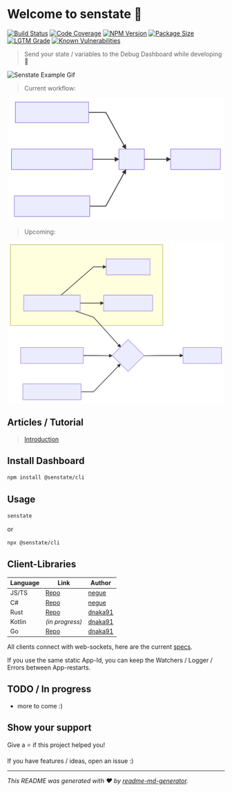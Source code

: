# Welcome to senstate 👋

[![Build Status][build-img]][build-url]
[![Code Coverage][cov-img]][cov-url]
[![NPM Version][npm-img]][npm-url]
[![Package Size][size-img]][size-url]
[![LGTM Grade][lgtm-img]][lgtm-url]
[![Known Vulnerabilities][snyk-img]][snyk-url]

[build-img]: https://github.com/senstate/platform/workflows/Pull-Request%20CI/badge.svg
[build-url]: https://github.com/senstate/platform/actions?query=workflow%3A%22Pull-Request+CI%22
[cov-img]: https://codecov.io/gh/senstate/platform/branch/master/graph/badge.svg
[cov-url]: https://codecov.io/gh/senstate/platform
[npm-img]: https://img.shields.io/npm/v/@senstate/cli.svg?
[npm-url]: https://www.npmjs.com/package/@senstate/cli
[size-img]: https://img.shields.io/bundlephobia/minzip/@senstate/cli.svg
[size-url]: https://bundlephobia.com/result?p=@senstate/cli
[lgtm-img]: https://img.shields.io/lgtm/grade/javascript/g/senstate/platform.svg
[lgtm-url]: https://lgtm.com/projects/g/senstate/platform
[snyk-img]: https://snyk.io/test/npm/@senstate/cli/badge.svg
[snyk-url]: https://snyk.io/test/npm/@senstate/cli

> Send your state / variables to the Debug Dashboard while developing :tada:

![Senstate Example Gif](https://user-images.githubusercontent.com/842273/69455419-a4bf9400-0d68-11ea-953d-9c0b6ffe3e75.gif)

> Current workflow:

![Senstate Current Workflow](readme_assets/senstate-current-workflow.svg)

> Upcoming:

![Senstate Current Workflow](readme_assets/senstate_upcoming_workflow.svg)

## Articles / Tutorial

>[Introduction](https://dev.to/negue/senstate-make-sense-of-your-state-while-debugging-96f)

## Install Dashboard

```sh
npm install @senstate/cli
```

## Usage

```sh
senstate
```

or

```sh
npx @senstate/cli
```

## Client-Libraries

| Language | Link              | Author                  |
| -------- | ----------------- | ----------------------- |
| JS/TS    | [Repo][repo_js]   | [negue][user_negue]     |
| C#       | [Repo][repo_csharp]   | [negue][user_negue]     |
| Rust     | [Repo][repo_rust] | [dnaka91][user_dnaka91] |
| Kotlin   | *(in progress)*   | [dnaka91][user_dnaka91] |
| Go       | [Repo][repo_go]   | [dnaka91][user_dnaka91] |

[repo_js]: https://github.com/senstate/platform/blob/master/libs/client/README.md
[repo_rust]: https://github.com/dnaka91/senstate-rs
[repo_go]: https://github.com/dnaka91/senstate-go
[repo_csharp]: https://github.com/senstate/csharp-client

[user_negue]: https://github.com/negue
[user_dnaka91]: https://dnaka91.netlify.com

All clients connect with web-sockets, here are the current [specs](api.spec.md).

If you use the same static App-Id, you can keep the Watchers / Logger / Errors between App-restarts.

## TODO / In progress

- more to come :)

## Show your support

Give a ⭐️ if this project helped you!

If you have features / ideas, open an issue :)

***

_This README was generated with ❤️ by [readme-md-generator]._

[readme-md-generator]: https://github.com/kefranabg/readme-md-generator
